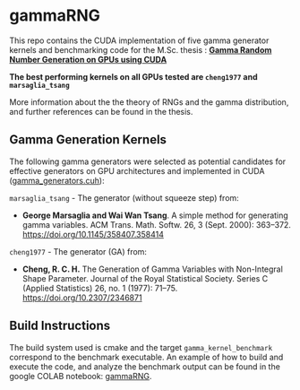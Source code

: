 # gammaRNG

This repo contains the CUDA implementation of five gamma generator kernels and benchmarking code for the M.Sc. thesis : [**Gamma Random Number Generation on GPUs using CUDA**](https://wertysas.github.io/documents/gamma_rng_on_gpus.pdf)

**The best performing kernels on all GPUs tested are ``cheng1977`` and ``marsaglia_tsang``**

More information about the the theory of RNGs and the gamma distribution, and further references can be found in the thesis.



## Gamma Generation Kernels

The following gamma generators were selected as potential candidates for effective generators on GPU architectures and implemented in CUDA ([gamma_generators.cuh](include/cuda/gamma_generators.cuh)):

``marsaglia_tsang`` - The generator (without squeeze step) from:
 - **George Marsaglia and Wai Wan Tsang**. A simple method for generating gamma variables. ACM Trans. Math. Softw. 26, 3 (Sept. 2000): 363–372. https://doi.org/10.1145/358407.358414 

``cheng1977`` - The generator (GA) from:
- **Cheng, R. C. H.** The Generation of Gamma Variables with Non-Integral Shape Parameter. Journal of the Royal Statistical Society. Series C (Applied Statistics) 26, no. 1 (1977): 71–75. https://doi.org/10.2307/2346871


## Build Instructions

The build system used is cmake and the target ``gamma_kernel_benchmark`` correspond to the benchmark executable. An example of how to build and execute the code, and analyze the benchmark output can be found in the google COLAB notebook:
[gammaRNG](https://colab.research.google.com/drive/1nUAEsqd1u1J5OVQPbihVZ8OKk_tsHEro?usp=sharing).


